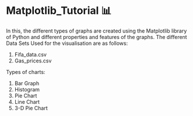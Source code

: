 # Matplotlib_Tutorial 📊
In this, the different types of graphs are created using the Matplotlib library of Python and different properties and features of the graphs. 
The different Data Sets Used for the visualisation are as follows:
1. Fifa_data.csv
2. Gas_prices.csv

Types of charts:
1.  Bar Graph
2.  Histogram
3.  Pie Chart
4.  Line Chart
5.  3-D Pie Chart
